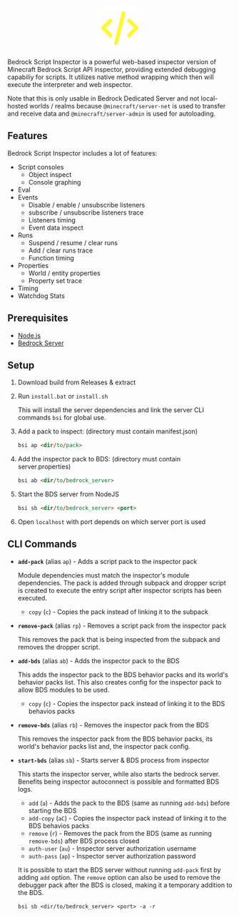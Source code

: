<div align="center"> <img src="app/icon.svg" height=100px> </div>

Bedrock Script Inspector is a powerful web-based inspector version of Minecraft Bedrock Script API inspector, providing extended debugging capabiliy for scripts. It utilizes native method wrapping which then will execute the interpreter and web inspector.

Note that this is only usable in Bedrock Dedicated Server and not local-hosted worlds / realms because `@minecraft/server-net` is used to transfer and receive data and `@minecraft/server-admin` is used for autoloading.

## Features

Bedrock Script Inspector includes a lot of features:

+ Script consoles
    + Object inspect
    + Console graphing
+ Eval
+ Events
    + Disable / enable / unsubscribe listeners
    + subscribe / unsubscribe listeners trace
    + Listeners timing
    + Event data inspect
+ Runs
    + Suspend / resume / clear runs
    + Add / clear runs trace
    + Function timing
+ Properties
    + World / entity properties
    + Property set trace
+ Timing
+ Watchdog Stats

## Prerequisites

+ [Node.js](https://nodejs.org/en)
+ [Bedrock Server](https://www.minecraft.net/en-us/download/server/bedrock)

## Setup

1. Download build from Releases & extract

2. Run `install.bat` or `install.sh`

    This will install the server dependencies and link the server CLI commands `bsi` for global use.

3. Add a pack to inspect: (directory must contain manifest.json)

    ```html
    bsi ap <dir/to/pack>
    ```

4. Add the inspector pack to BDS: (directory must contain server.properties)

    ```html
    bsi ab <dir/to/bedrock_server>
    ```

5. Start the BDS server from NodeJS

    ```html
    bsi sb <dir/to/bedrock_server> <port>
    ```

6. Open `localhost` with port depends on which server port is used

## CLI Commands

+ **`add-pack`** (alias `ap`) - Adds a script pack to the inspector pack

    Module dependencies must match the inspector's module dependencies. The pack is added through subpack and dropper script is created to execute the entry script after inspector scripts has been executed.

    + `copy` (`c`) - Copies the pack instead of linking it to the subpack

+ **`remove-pack`** (alias `rp`) - Removes a script pack from the inspector pack

    This removes the pack that is being inspected from the subpack and removes the dropper script.

+ **`add-bds`** (alias `ab`) - Adds the inspector pack to the BDS

    This adds the inspector pack to the BDS behavior packs and its world's behavior packs list. This also creates config for the inspector pack to allow BDS modules to be used.

    + `copy` (`c`) - Copies the inspector pack instead of linking it to the BDS behavios packs

+ **`remove-bds`** (alias `rb`) - Removes the inspector pack from the BDS

    This removes the inspector pack from the BDS behavior packs, its world's behavior packs list and, the inspector pack config.

+ **`start-bds`** (alias `sb`) - Starts server & BDS process from inspector

    This starts the inspector server, while also starts the bedrock server. Benefits being inspector autoconnect is possible and formatted BDS logs.

    + `add` (`a`) - Adds the pack to the BDS (same as running `add-bds`) before starting the BDS
    + `add-copy` (`aC`) - Copies the inspector pack instead of linking it to the BDS behavios packs
    + `remove` (`r`) - Removes the pack from the BDS (same as running `remove-bds`) after BDS process closed
    + `auth-user` (`au`) - Inspector server authorization username
    + `auth-pass` (`ap`) - Inspector server authorization password

    It is possible to start the BDS server without running `add-pack` first by adding `add` option. The `remove` option can also be used to remove the debugger pack after the BDS is closed, making it a temporary addition to the BDS.

    ```
    bsi sb <dir/to/bedrock_server> <port> -a -r
    ```